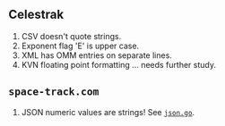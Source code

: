 ## Celestrak

1. CSV doesn't quote strings.
1. Exponent flag 'E' is upper case.
1. XML has OMM entries on separate lines.
1. KVN floating point formatting ... needs further study.

## `space-track.com`

1. JSON numeric values are strings!  See [`json.go`](json.go).

